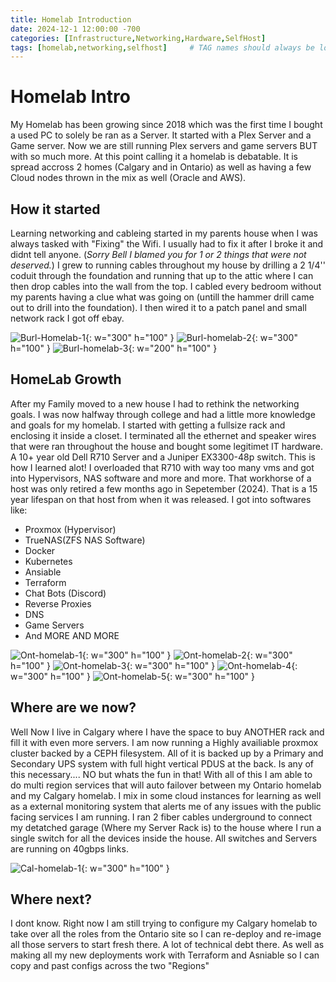 ```yaml
---
title: Homelab Introduction
date: 2024-12-1 12:00:00 -700
categories: [Infrastructure,Networking,Hardware,SelfHost]
tags: [homelab,networking,selfhost]     # TAG names should always be lowercase
---
```


# Homelab Intro
My Homelab has been growing since 2018 which was the first time I bought a used PC to solely be ran as a Server. It started with a Plex Server and a Game server. Now we are still running Plex servers and game servers BUT with so much more. At this point calling it a homelab is debatable. It is spread accross 2 homes (Calgary and in Ontario) as well as having a few Cloud nodes thrown in the mix as well (Oracle and AWS).

## How it started
Learning networking and cableing started in my parents house when I was always tasked with "Fixing" the Wifi. I usually had to fix it after I broke it and didnt tell anyone. (*Sorry Bell I blamed you for 1 or 2 things that were not deserved.*)
I grew to running cables throughout my house by drilling a 2 1/4'' coduit through the foundation and running that up to the attic where I can then drop cables into the wall from the top. I cabled every bedroom without my parents having a clue what was going on (untill the hammer drill came out to drill into the foundation). I then wired it to a patch panel and small network rack I got off ebay.


![Burl-Homelab-1](/assets/2024-12-1-intro-homelab/burl-homelab-1.jpg){: w="300" h="100" }
![Burl-homelab-2](/assets/2024-12-1-intro-homelab/burl-homelab-2.jpg){: w="300" h="100" }
![Burl-homelab-3](/assets/2024-12-1-intro-homelab/burl-homelab-3.png){: w="200" h="100" }

## HomeLab Growth
After my Family moved to a new house I had to rethink the networking goals. I was now halfway through college and had a little more knowledge and goals for my homelab. I started with getting a fullsize rack and enclosing it inside a closet. I terminated all the ethernet and speaker wires that were ran throughout the house and bought some legitimet IT hardware. A 10+ year old Dell R710 Server and a Juniper EX3300-48p switch. This is how I learned alot! I overloaded that R710 with way too many vms and got into Hypervisors, NAS software and more and more. That workhorse of a host was only retired a few months ago in Sepetember (2024). That is a 15 year lifespan on that host from when it was released.
I got into softwares like:
* Proxmox (Hypervisor)
* TrueNAS(ZFS NAS Software)
* Docker
* Kubernetes
* Ansiable
* Terraform
* Chat Bots (Discord)
* Reverse Proxies
* DNS
* Game Servers
* And MORE AND MORE

![Ont-homelab-1](/assets/2024-12-1-intro-homelab/ont-homelab-1.jpg){: w="300" h="100" }
![Ont-homelab-2](/assets/2024-12-1-intro-homelab/ont-homelab-2.jpg){: w="300" h="100" }
![Ont-homelab-3](/assets/2024-12-1-intro-homelab/ont-homelab-3.jpg){: w="300" h="100" }
![Ont-homelab-4](/assets/2024-12-1-intro-homelab/ont-homelab-4.jpg){: w="300" h="100" }
![Ont-homelab-5](/assets/2024-12-1-intro-homelab/ont-homelab-5.jpg){: w="300" h="100" }

## Where are we now?

Well Now I live in Calgary where I have the space to buy ANOTHER rack and fill it with even more servers. I am now running a Highly availiable proxmox cluster backed by a CEPH filesystem. All of it is backed up by a Primary and Secondary UPS system with full hight vertical PDUS at the back. Is any of this necessary.... NO but whats the fun in that! With all of this I am able to do multi region services that will auto failover between my Ontario homelab and my Calgary homelab. I mix in some cloud instances for learning as well as a external monitoring system that alerts me of any issues with the public facing services I am running. I ran 2 fiber cables underground to connect my detatched garage (Where my Server Rack is) to the house where I run a single switch for all the devices inside the house. All switches and Servers are running on 40gbps links. 

![Cal-homelab-1](/assets/2024-12-1-intro-homelab/cal-homelab-1.jpg){: w="300" h="100" }

## Where next?
I dont know. Right now I am still trying to configure my Calgary homelab to take over all the roles from the Ontario site so I can re-deploy and re-image all those servers to start fresh there. A lot of technical debt there. As well as making all my new deployments work with Terraform and Asniable so I can copy and past configs across the two "Regions"